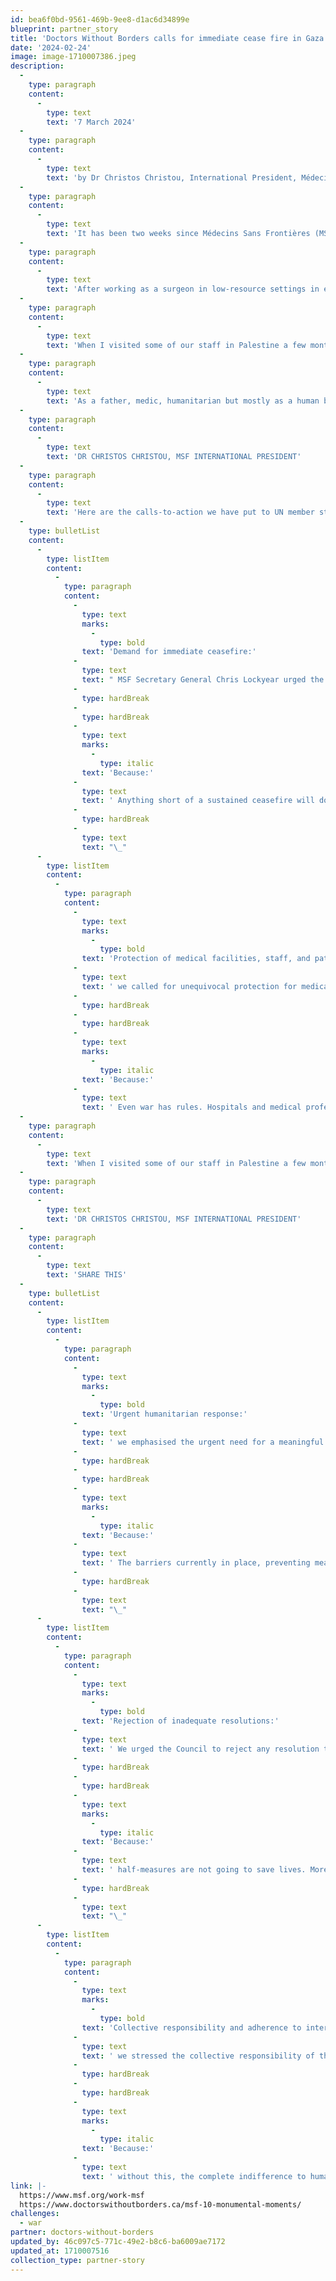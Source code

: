 ```yaml
---
id: bea6f0bd-9561-469b-9ee8-d1ac6d34899e
blueprint: partner_story
title: 'Doctors Without Borders calls for immediate cease fire in Gaza'
date: '2024-02-24'
image: image-1710007386.jpeg
description:
  -
    type: paragraph
    content:
      -
        type: text
        text: '7 March 2024'
  -
    type: paragraph
    content:
      -
        type: text
        text: 'by Dr Christos Christou, International President, Médecins Sans Frontières'
  -
    type: paragraph
    content:
      -
        type: text
        text: 'It has been two weeks since Médecins Sans Frontières (MSF) addressed the UN Security Council. As a father, medic, humanitarian but mostly as a human being, I am appalled by the continued and complete disregard for life we are witnessing in Gaza.'
  -
    type: paragraph
    content:
      -
        type: text
        text: 'After working as a surgeon in low-resource settings in emergencies around the world, I thought nothing could shock me. But the horror medical staff and their patients have endured in places like Al-Shifa and Al-Awda hospitals will stay with me. Surgeries have been conducted without painkillers and one of our surgeons Dr Mahmoud Abu Nujaila was killed in an air strike after writing on the surgery whiteboard: “Whoever stands until the end, will tell the story. We did what we could.”'
  -
    type: paragraph
    content:
      -
        type: text
        text: 'When I visited some of our staff in Palestine a few months ago, they were already mentally and physically exhausted. Now, I fear they are at breaking point.'
  -
    type: paragraph
    content:
      -
        type: text
        text: 'As a father, medic, humanitarian but mostly as a human being, I am appalled by the continued and complete disregard for life we are witnessing in Gaza.'
  -
    type: paragraph
    content:
      -
        type: text
        text: 'DR CHRISTOS CHRISTOU, MSF INTERNATIONAL PRESIDENT'
  -
    type: paragraph
    content:
      -
        type: text
        text: 'Here are the calls-to-action we have put to UN member states, and why these urgent actions are needed now more than ever:'
  -
    type: bulletList
    content:
      -
        type: listItem
        content:
          -
            type: paragraph
            content:
              -
                type: text
                marks:
                  -
                    type: bold
                text: 'Demand for immediate ceasefire:'
              -
                type: text
                text: " MSF Secretary General Chris Lockyear urged the UN Security Council to demand an immediate and sustained ceasefire in Palestine to protect civilian lives.\_"
              -
                type: hardBreak
              -
                type: hardBreak
              -
                type: text
                marks:
                  -
                    type: italic
                text: 'Because:'
              -
                type: text
                text: ' Anything short of a sustained ceasefire will do little to prevent the mass atrocities and unbearable suffering people are facing in Gaza. But a “temporary period of calm” or any other watered-down proposal by member states tacitly endorses the extreme violence we are seeing on the ground.'
              -
                type: hardBreak
              -
                type: text
                text: "\_"
      -
        type: listItem
        content:
          -
            type: paragraph
            content:
              -
                type: text
                marks:
                  -
                    type: bold
                text: 'Protection of medical facilities, staff, and patients:'
              -
                type: text
                text: ' we called for unequivocal protection for medical facilities, staff, and patients in Gaza to ensure their safety.'
              -
                type: hardBreak
              -
                type: hardBreak
              -
                type: text
                marks:
                  -
                    type: italic
                text: 'Because:'
              -
                type: text
                text: ' Even war has rules. Hospitals and medical professionals should never be a target. Yet there is no functioning medical system in Gaza, and we see no accountability for the numerous attacks on healthcare facilities happening on a daily basis. So far five MSF colleagues have been killed, numerous injured, and countless have lost their homes and loved ones.'
  -
    type: paragraph
    content:
      -
        type: text
        text: 'When I visited some of our staff in Palestine a few months ago, they were already mentally and physically exhausted. Now, I fear they are at breaking point.'
  -
    type: paragraph
    content:
      -
        type: text
        text: 'DR CHRISTOS CHRISTOU, MSF INTERNATIONAL PRESIDENT'
  -
    type: paragraph
    content:
      -
        type: text
        text: 'SHARE THIS'
  -
    type: bulletList
    content:
      -
        type: listItem
        content:
          -
            type: paragraph
            content:
              -
                type: text
                marks:
                  -
                    type: bold
                text: 'Urgent humanitarian response:'
              -
                type: text
                text: ' we emphasised the urgent need for a meaningful humanitarian response in Gaza, highlighting the dire shortage of essential supplies, medicine, and medical care.'
              -
                type: hardBreak
              -
                type: hardBreak
              -
                type: text
                marks:
                  -
                    type: italic
                text: 'Because:'
              -
                type: text
                text: ' The barriers currently in place, preventing meaningful aid from entering Gaza and reaching those who need it, have been devastating. Our staff tell us they do not have enough food to eat. It is unbelievably cruel that, due to aid blocks, families are left with only scraps to survive. They also report the lack of water and its overall poor quality, leading to life-threatening diseases.'
              -
                type: hardBreak
              -
                type: text
                text: "\_"
      -
        type: listItem
        content:
          -
            type: paragraph
            content:
              -
                type: text
                marks:
                  -
                    type: bold
                text: 'Rejection of inadequate resolutions:'
              -
                type: text
                text: ' We urged the Council to reject any resolution that would hinder humanitarian efforts on the ground or endorse continued violence in Gaza, emphasising the need for genuine ceasefire measures without delay.'
              -
                type: hardBreak
              -
                type: hardBreak
              -
                type: text
                marks:
                  -
                    type: italic
                text: 'Because:'
              -
                type: text
                text: ' half-measures are not going to save lives. More than 1.5 million people are trapped in Rafah. Collective punishment must end.'
              -
                type: hardBreak
              -
                type: text
                text: "\_"
      -
        type: listItem
        content:
          -
            type: paragraph
            content:
              -
                type: text
                marks:
                  -
                    type: bold
                text: 'Collective responsibility and adherence to international law:'
              -
                type: text
                text: ' we stressed the collective responsibility of the UN Security Council and its members to uphold international humanitarian law.'
              -
                type: hardBreak
              -
                type: hardBreak
              -
                type: text
                marks:
                  -
                    type: italic
                text: 'Because:'
              -
                type: text
                text: ' without this, the complete indifference to humanitarian laws and principles we are seeing in Gaza without any accountability makes our world a terrifying place, where violence is uncontested, and civilians unprotected. The ramifications for generations to come across the world are enormous. We have a collective responsibility not to let this become the new normal.'
link: |-
  https://www.msf.org/work-msf
  https://www.doctorswithoutborders.ca/msf-10-monumental-moments/
challenges:
  - war
partner: doctors-without-borders
updated_by: 46c097c5-771c-49e2-b8c6-ba6009ae7172
updated_at: 1710007516
collection_type: partner-story
---
```

